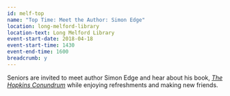 ```yaml
---
id: melf-top
name: "Top Time: Meet the Author: Simon Edge"
location: long-melford-library
location-text: Long Melford Library
event-start-date: 2018-04-18
event-start-time: 1430
event-end-time: 1600
breadcrumb: y
---
```


Seniors are invited to meet author Simon Edge and hear about his book, [<cite>The Hopkins Conundrum</cite>](https://suffolk.spydus.co.uk/cgi-bin/spydus.exe/ENQ/OPAC/BIBENQ?BRN=2157824) while enjoying refreshments and making new friends.
